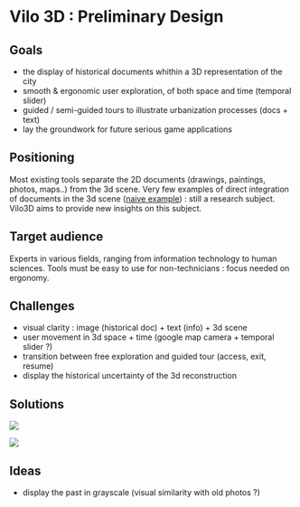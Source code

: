 # Vilo 3D : Preliminary Design

## Goals
* the display of historical documents whithin a 3D representation of the city
* smooth & ergonomic user exploration, of both space and time (temporal slider)
* guided / semi-guided tours to illustrate urbanization processes (docs + text)
* lay the groundwork for future serious game applications

## Positioning
Most existing tools separate the 2D documents (drawings, paintings, photos, maps..) from the 3d scene. Very few examples of direct integration of documents in the 3d scene ([naive example](https://www.youtube.com/watch?v=bAWTJO6oz-o&start=58)) : still a research subject. Vilo3D aims to provide new insights on this subject. 

## Target audience
Experts in various fields, ranging from information technology to human sciences. Tools must be easy to use for non-technicians : focus needed on ergonomy.

## Challenges
* visual clarity : image (historical doc) + text (info) + 3d scene
* user movement in 3d space + time (google map camera + temporal slider ?)
* transition between free exploration and guided tour (access, exit, resume)
* display the historical uncertainty of the 3d reconstruction

## Solutions

![](http://imgur.com/n7hyxLm.gif)

![](http://imgur.com/r1ew3zs.png)

## Ideas
* display the past in grayscale (visual similarity with old photos ?)
